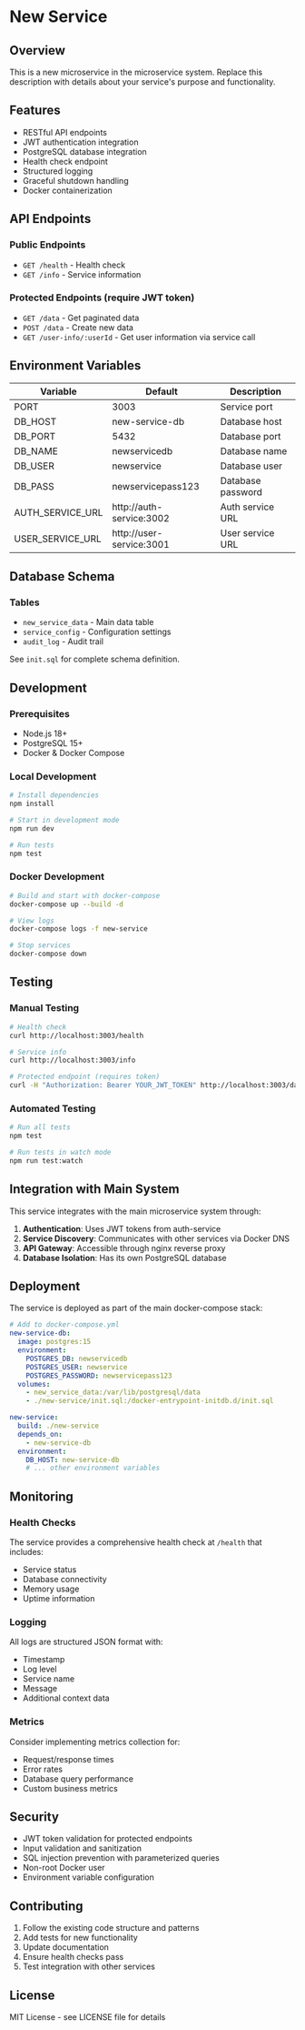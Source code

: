 # New Service

## Overview
This is a new microservice in the microservice system. Replace this description with details about your service's purpose and functionality.

## Features
- RESTful API endpoints
- JWT authentication integration
- PostgreSQL database integration
- Health check endpoint
- Structured logging
- Graceful shutdown handling
- Docker containerization

## API Endpoints

### Public Endpoints
- `GET /health` - Health check
- `GET /info` - Service information

### Protected Endpoints (require JWT token)
- `GET /data` - Get paginated data
- `POST /data` - Create new data
- `GET /user-info/:userId` - Get user information via service call

## Environment Variables

| Variable | Default | Description |
|----------|---------|-------------|
| PORT | 3003 | Service port |
| DB_HOST | new-service-db | Database host |
| DB_PORT | 5432 | Database port |
| DB_NAME | newservicedb | Database name |
| DB_USER | newservice | Database user |
| DB_PASS | newservicepass123 | Database password |
| AUTH_SERVICE_URL | http://auth-service:3002 | Auth service URL |
| USER_SERVICE_URL | http://user-service:3001 | User service URL |

## Database Schema

### Tables
- `new_service_data` - Main data table
- `service_config` - Configuration settings
- `audit_log` - Audit trail

See `init.sql` for complete schema definition.

## Development

### Prerequisites
- Node.js 18+
- PostgreSQL 15+
- Docker & Docker Compose

### Local Development
```bash
# Install dependencies
npm install

# Start in development mode
npm run dev

# Run tests
npm test
```

### Docker Development
```bash
# Build and start with docker-compose
docker-compose up --build -d

# View logs
docker-compose logs -f new-service

# Stop services
docker-compose down
```

## Testing

### Manual Testing
```bash
# Health check
curl http://localhost:3003/health

# Service info
curl http://localhost:3003/info

# Protected endpoint (requires token)
curl -H "Authorization: Bearer YOUR_JWT_TOKEN" http://localhost:3003/data
```

### Automated Testing
```bash
# Run all tests
npm test

# Run tests in watch mode
npm run test:watch
```

## Integration with Main System

This service integrates with the main microservice system through:

1. **Authentication**: Uses JWT tokens from auth-service
2. **Service Discovery**: Communicates with other services via Docker DNS
3. **API Gateway**: Accessible through nginx reverse proxy
4. **Database Isolation**: Has its own PostgreSQL database

## Deployment

The service is deployed as part of the main docker-compose stack:

```yaml
# Add to docker-compose.yml
new-service-db:
  image: postgres:15
  environment:
    POSTGRES_DB: newservicedb
    POSTGRES_USER: newservice
    POSTGRES_PASSWORD: newservicepass123
  volumes:
    - new_service_data:/var/lib/postgresql/data
    - ./new-service/init.sql:/docker-entrypoint-initdb.d/init.sql

new-service:
  build: ./new-service
  depends_on:
    - new-service-db
  environment:
    DB_HOST: new-service-db
    # ... other environment variables
```

## Monitoring

### Health Checks
The service provides a comprehensive health check at `/health` that includes:
- Service status
- Database connectivity
- Memory usage
- Uptime information

### Logging
All logs are structured JSON format with:
- Timestamp
- Log level
- Service name
- Message
- Additional context data

### Metrics
Consider implementing metrics collection for:
- Request/response times
- Error rates
- Database query performance
- Custom business metrics

## Security

- JWT token validation for protected endpoints
- Input validation and sanitization
- SQL injection prevention with parameterized queries
- Non-root Docker user
- Environment variable configuration

## Contributing

1. Follow the existing code structure and patterns
2. Add tests for new functionality
3. Update documentation
4. Ensure health checks pass
5. Test integration with other services

## License

MIT License - see LICENSE file for details